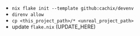 - `nix flake init --template github:cachix/devenv`
- `direnv allow`
- `cp <this_project_path>/* <unreal_project_path>`
- update `flake.nix` (UPDATE_HERE)
